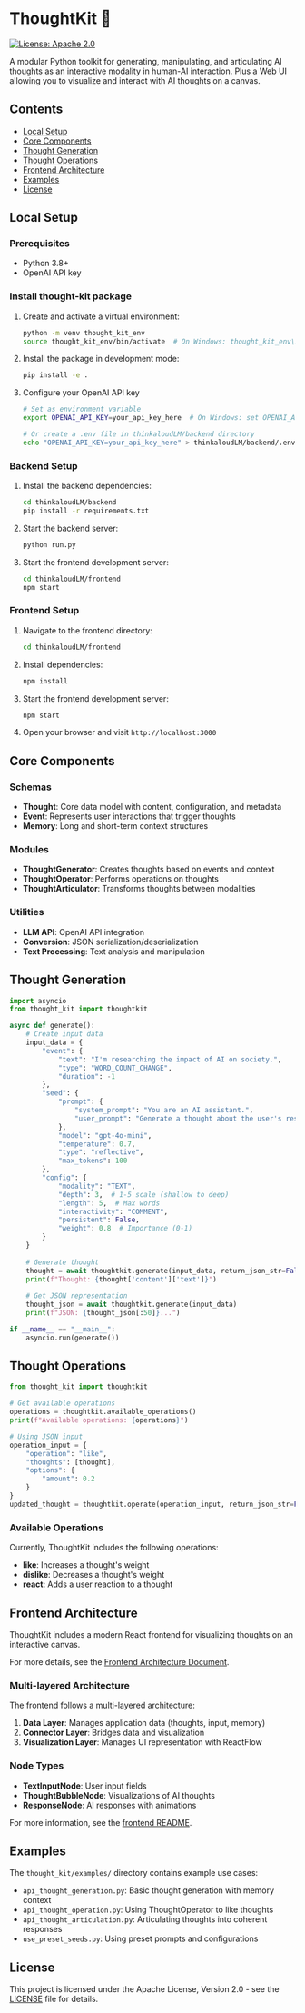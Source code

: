 # ThoughtKit 💭

[![License: Apache 2.0](https://img.shields.io/badge/License-Apache%202.0-blue.svg)](https://opensource.org/licenses/Apache-2.0)

A modular Python toolkit for generating, manipulating, and articulating AI thoughts as an interactive modality in human-AI interaction.
Plus a Web UI allowing you to visualize and interact with AI thoughts on a canvas.

## Contents

- [Local Setup](#local-setup)
- [Core Components](#core-components)
- [Thought Generation](#thought-generation)
- [Thought Operations](#thought-operations)
- [Frontend Architecture](#frontend-architecture)
- [Examples](#examples)
- [License](#license)


## Local Setup

### Prerequisites
- Python 3.8+
- OpenAI API key

### Install thought-kit package
1. Create and activate a virtual environment:
   ```bash
   python -m venv thought_kit_env
   source thought_kit_env/bin/activate  # On Windows: thought_kit_env\Scripts\activate
   ```

2. Install the package in development mode:
   ```bash
   pip install -e .
   ```

3. Configure your OpenAI API key
   ```bash
   # Set as environment variable
   export OPENAI_API_KEY=your_api_key_here  # On Windows: set OPENAI_API_KEY=your_api_key_here
   
   # Or create a .env file in thinkaloudLM/backend directory
   echo "OPENAI_API_KEY=your_api_key_here" > thinkaloudLM/backend/.env
   ```


### Backend Setup
1. Install the backend dependencies:
   ```bash
   cd thinkaloudLM/backend
   pip install -r requirements.txt
   ```

2. Start the backend server:
   ```bash
   python run.py
   ```

2. Start the frontend development server:
   ```bash
   cd thinkaloudLM/frontend
   npm start
   ```


### Frontend Setup
1. Navigate to the frontend directory:
   ```bash
   cd thinkaloudLM/frontend
   ```

2. Install dependencies:
   ```bash
   npm install
   ```

3. Start the frontend development server: 
   ```bash
   npm start
   ```

4. Open your browser and visit `http://localhost:3000`

## Core Components

### Schemas
- **Thought**: Core data model with content, configuration, and metadata
- **Event**: Represents user interactions that trigger thoughts
- **Memory**: Long and short-term context structures

### Modules
- **ThoughtGenerator**: Creates thoughts based on events and context
- **ThoughtOperator**: Performs operations on thoughts
- **ThoughtArticulator**: Transforms thoughts between modalities

### Utilities
- **LLM API**: OpenAI API integration
- **Conversion**: JSON serialization/deserialization
- **Text Processing**: Text analysis and manipulation

## Thought Generation

```python
import asyncio
from thought_kit import thoughtkit

async def generate():
    # Create input data
    input_data = {
        "event": {
            "text": "I'm researching the impact of AI on society.",
            "type": "WORD_COUNT_CHANGE",
            "duration": -1
        },
        "seed": {
            "prompt": {
                "system_prompt": "You are an AI assistant.",
                "user_prompt": "Generate a thought about the user's research topic."
            },
            "model": "gpt-4o-mini",
            "temperature": 0.7,
            "type": "reflective",
            "max_tokens": 100
        },
        "config": {
            "modality": "TEXT",
            "depth": 3,  # 1-5 scale (shallow to deep)
            "length": 5,  # Max words
            "interactivity": "COMMENT",
            "persistent": False,
            "weight": 0.8  # Importance (0-1)
        }
    }
    
    # Generate thought
    thought = await thoughtkit.generate(input_data, return_json_str=False)
    print(f"Thought: {thought['content']['text']}")
    
    # Get JSON representation
    thought_json = await thoughtkit.generate(input_data)
    print(f"JSON: {thought_json[:50]}...")

if __name__ == "__main__":
    asyncio.run(generate())
```

## Thought Operations

```python
from thought_kit import thoughtkit

# Get available operations
operations = thoughtkit.available_operations()
print(f"Available operations: {operations}")

# Using JSON input
operation_input = {
    "operation": "like",
    "thoughts": [thought],
    "options": {
        "amount": 0.2
    }
}
updated_thought = thoughtkit.operate(operation_input, return_json_str=False)
```

### Available Operations

Currently, ThoughtKit includes the following operations:

- **like**: Increases a thought's weight
- **dislike**: Decreases a thought's weight
- **react**: Adds a user reaction to a thought

## Frontend Architecture

ThoughtKit includes a modern React frontend for visualizing thoughts on an interactive canvas.

For more details, see the [Frontend Architecture Document](/thinkaloudLM/frontend/ARCHITECTURE.md).

### Multi-layered Architecture

The frontend follows a multi-layered architecture:

1. **Data Layer**: Manages application data (thoughts, input, memory)
2. **Connector Layer**: Bridges data and visualization
3. **Visualization Layer**: Manages UI representation with ReactFlow

### Node Types

- **TextInputNode**: User input fields
- **ThoughtBubbleNode**: Visualizations of AI thoughts
- **ResponseNode**: AI responses with animations

For more information, see the [frontend README](/thinkaloudLM/frontend/README.md).

## Examples

The `thought_kit/examples/` directory contains example use cases:

- `api_thought_generation.py`: Basic thought generation with memory context
- `api_thought_operation.py`: Using ThoughtOperator to like thoughts
- `api_thought_articulation.py`: Articulating thoughts into coherent responses
- `use_preset_seeds.py`: Using preset prompts and configurations

## License

This project is licensed under the Apache License, Version 2.0 - see the [LICENSE](LICENSE) file for details.

